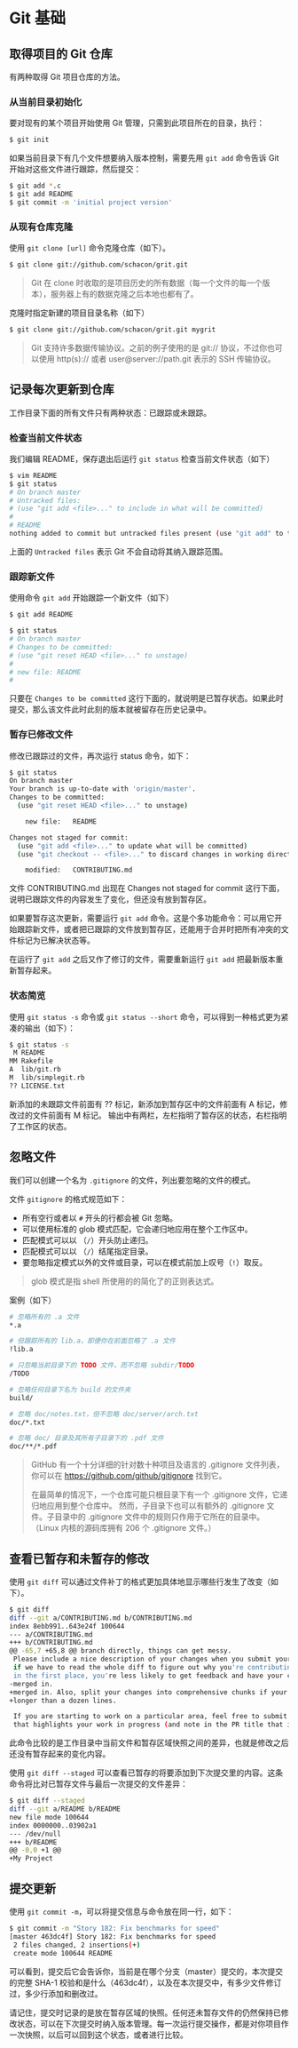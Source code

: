 # Git 基础

## 取得项目的 Git 仓库

有两种取得 Git 项目仓库的方法。

### 从当前目录初始化

要对现有的某个项目开始使用 Git 管理，只需到此项目所在的目录，执行：

```bash
$ git init
```

如果当前目录下有几个文件想要纳入版本控制，需要先用 `git add` 命令告诉 Git 开始对这些文件进行跟踪，然后提交：

```bash
$ git add *.c
$ git add README
$ git commit -m 'initial project version'
```

### 从现有仓库克隆

使用 `git clone [url]` 命令克隆仓库（如下）。

```bash
$ git clone git://github.com/schacon/grit.git
```

> Git 在 clone 时收取的是项目历史的所有数据（每一个文件的每一个版本），服务器上有的数据克隆之后本地也都有了。

克隆时指定新建的项目目录名称（如下）

```bash
$ git clone git://github.com/schacon/grit.git mygrit
```

> Git 支持许多数据传输协议。之前的例子使用的是 git:// 协议，不过你也可以使用 http(s):// 或者 user@server://path.git 表示的 SSH 传输协议。


## 记录每次更新到仓库

工作目录下面的所有文件只有两种状态：已跟踪或未跟踪。

### 检查当前文件状态

我们编辑 README，保存退出后运行 `git status` 检查当前文件状态（如下）

```bash
$ vim README
$ git status
# On branch master
# Untracked files:
# (use "git add <file>..." to include in what will be committed)
#
# README
nothing added to commit but untracked files present (use "git add" to track)
```

上面的 `Untracked files` 表示 Git 不会自动将其纳入跟踪范围。

### 跟踪新文件

使用命令 `git add` 开始跟踪一个新文件（如下）

```bash
$ git add README

$ git status
# On branch master
# Changes to be committed:
# (use "git reset HEAD <file>..." to unstage)
#
# new file: README
#
```

只要在 `Changes to be committed` 这行下面的，就说明是已暂存状态。如果此时提交，那么该文件此时此刻的版本就被留存在历史记录中。

### 暂存已修改文件

修改已跟踪过的文件，再次运行 status 命令，如下：

```bash
$ git status
On branch master
Your branch is up-to-date with 'origin/master'.
Changes to be committed:
  (use "git reset HEAD <file>..." to unstage)

    new file:   README

Changes not staged for commit:
  (use "git add <file>..." to update what will be committed)
  (use "git checkout -- <file>..." to discard changes in working directory)

    modified:   CONTRIBUTING.md
```

文件 CONTRIBUTING.md 出现在 Changes not staged for commit 这行下面，说明已跟踪文件的内容发生了变化，但还没有放到暂存区。 

如果要暂存这次更新，需要运行 `git add` 命令。这是个多功能命令：可以用它开始跟踪新文件，或者把已跟踪的文件放到暂存区，还能用于合并时把所有冲突的文件标记为已解决状态等。

在运行了 `git add` 之后又作了修订的文件，需要重新运行 `git add` 把最新版本重新暂存起来。

### 状态简览

使用 `git status -s` 命令或 `git status --short` 命令，可以得到一种格式更为紧凑的输出（如下）：

```bash
$ git status -s
 M README
MM Rakefile
A  lib/git.rb
M  lib/simplegit.rb
?? LICENSE.txt
```

新添加的未跟踪文件前面有 ?? 标记，新添加到暂存区中的文件前面有 A 标记，修改过的文件前面有 M 标记。 输出中有两栏，左栏指明了暂存区的状态，右栏指明了工作区的状态。


## 忽略文件

我们可以创建一个名为 `.gitignore` 的文件，列出要忽略的文件的模式。

文件 `gitignore` 的格式规范如下：

- 所有空行或者以 `#` 开头的行都会被 Git 忽略。
- 可以使用标准的 glob 模式匹配，它会递归地应用在整个工作区中。
- 匹配模式可以以 （`/`）开头防止递归。
- 匹配模式可以以 （`/`）结尾指定目录。
- 要忽略指定模式以外的文件或目录，可以在模式前加上叹号（`!`）取反。

> glob 模式是指 shell 所使用的的简化了的正则表达式。

案例（如下）

```bash
# 忽略所有的 .a 文件
*.a

# 但跟踪所有的 lib.a，即便你在前面忽略了 .a 文件
!lib.a

# 只忽略当前目录下的 TODO 文件，而不忽略 subdir/TODO
/TODO

# 忽略任何目录下名为 build 的文件夹
build/

# 忽略 doc/notes.txt，但不忽略 doc/server/arch.txt
doc/*.txt

# 忽略 doc/ 目录及其所有子目录下的 .pdf 文件
doc/**/*.pdf
```

> GitHub 有一个十分详细的针对数十种项目及语言的 .gitignore 文件列表， 你可以在 https://github.com/github/gitignore 找到它。
>
> 在最简单的情况下，一个仓库可能只根目录下有一个 .gitignore 文件，它递归地应用到整个仓库中。 然而，子目录下也可以有额外的 .gitignore 文件。子目录中的 .gitignore 文件中的规则只作用于它所在的目录中。 （Linux 内核的源码库拥有 206 个 .gitignore 文件。）


## 查看已暂存和未暂存的修改

使用 `git diff` 可以通过文件补丁的格式更加具体地显示哪些行发生了改变（如下）。

```bash
$ git diff
diff --git a/CONTRIBUTING.md b/CONTRIBUTING.md
index 8ebb991..643e24f 100644
--- a/CONTRIBUTING.md
+++ b/CONTRIBUTING.md
@@ -65,7 +65,8 @@ branch directly, things can get messy.
 Please include a nice description of your changes when you submit your PR;
 if we have to read the whole diff to figure out why you're contributing
 in the first place, you're less likely to get feedback and have your change
-merged in.
+merged in. Also, split your changes into comprehensive chunks if your patch is
+longer than a dozen lines.

 If you are starting to work on a particular area, feel free to submit a PR
 that highlights your work in progress (and note in the PR title that it's
```

此命令比较的是工作目录中当前文件和暂存区域快照之间的差异，也就是修改之后还没有暂存起来的变化内容。

使用 `git diff --staged` 可以查看已暂存的将要添加到下次提交里的内容。这条命令将比对已暂存文件与最后一次提交的文件差异：

```bash
$ git diff --staged
diff --git a/README b/README
new file mode 100644
index 0000000..03902a1
--- /dev/null
+++ b/README
@@ -0,0 +1 @@
+My Project
```


## 提交更新

使用 `git commit -m`，可以将提交信息与命令放在同一行，如下：

```bash
$ git commit -m "Story 182: Fix benchmarks for speed"
[master 463dc4f] Story 182: Fix benchmarks for speed
 2 files changed, 2 insertions(+)
 create mode 100644 README
```

可以看到，提交后它会告诉你，当前是在哪个分支（master）提交的，本次提交的完整 SHA-1 校验和是什么（463dc4f），以及在本次提交中，有多少文件修订过，多少行添加和删改过。

请记住，提交时记录的是放在暂存区域的快照。任何还未暂存文件的仍然保持已修改状态，可以在下次提交时纳入版本管理。每一次运行提交操作，都是对你项目作一次快照，以后可以回到这个状态，或者进行比较。

